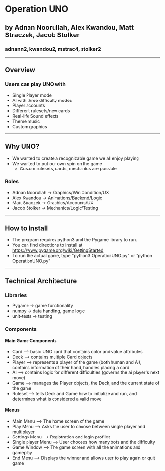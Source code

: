 # Operation UNO
## by Adnan Noorullah​, Alex Kwandou​, Matt Straczek, Jacob Stolker​
### adnann2, kwandou2, mstrac4, stolker2
---
## Overview 
### Users can play UNO with
- Single Player mode ​
- AI with three difficulty modes​
- Player accounts
- Different rulesets/new cards​
- Real-life Sound effects​
- Theme music
- Custom graphics ​

---
## Why UNO?
- We wanted to create a recognizable game we all enjoy playing​
- We wanted to put our own spin on the game​
    - Custom rulesets, cards, mechanics are possible

### Roles
- Adnan Noorullah​ -> Graphics/Win Condition/UX
- Alex Kwandou​    -> Animations/Backend/Logic
- Matt Straczek   -> Graphics/Accounts/UX
- Jacob Stolker​   -> Mechanics/Logic/Testing

---

## How to Install
- The program requires python3 and the Pygame library to run.
- You can find directions to install at https://www.pygame.org/wiki/GettingStarted
- To run the actual game, type "python3 OperationUNO.py" or "python OperationUNO.py"

---

## Technical Architecture

### Libraries
- Pygame     -> game functionality
- numpy      -> data handling, game logic
- unit-tests -> testing

### Components

#### Main Game Components
- Card    –> basic UNO card that contains color and value attributes​
- Deck    –> contains multiple Card objects​
- Player  –> represents a player of the game (both human and AI), contains information of their hand, handles placing a card​
- AI      –> contains logic for different difficulties (governs the ai player's next move)​
- Game    –> manages the Player objects, the Deck, and the current state of the game​
- Ruleset –> tells Deck and Game how to initialize and run, and determines what is considered a valid move

#### Menus
- Main Menu          –> The home screen of the game​
- Play Menu          –> Asks the user to choose between single player and multiplayer​
- Settings Menu      –> Registration and login profiles​
- Single player Menu –> User chooses how many bots and the difficulty​
- Game Window        –> The game screen with all the animations and gameplay​
- End Menu           –> Displays the winner and allows user to play again or quit game